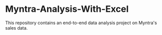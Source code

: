 # Myntra-Analysis-With-Excel
This repository contains an end-to-end data analysis project on Myntra's sales data.
